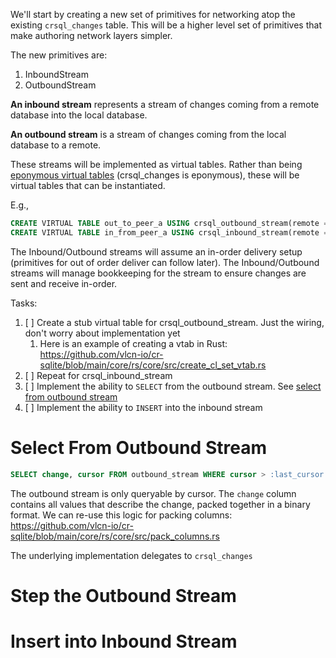We'll start by creating a new set of primitives for networking atop the existing `crsql_changes` table. This will be a higher level set of primitives that make authoring network layers simpler.

The new primitives are:
1. InboundStream
2. OutboundStream

**An inbound stream** represents a stream of changes coming from a remote database into the local database.

**An outbound stream** is a stream of changes coming from the local database to a remote.

These streams will be implemented as virtual tables. Rather than being [eponymous virtual tables](https://www.sqlite.org/vtab.html#eponymous_virtual_tables) (crsql_changes is eponymous), these will be virtual tables that can be instantiated.

E.g.,

```sql
CREATE VIRTUAL TABLE out_to_peer_a USING crsql_outbound_stream(remote = peer_a_id);
CREATE VIRTUAL TABLE in_from_peer_a USING crsql_inbound_stream(remote = peer_a_id);
```

The Inbound/Outbound streams will assume an in-order delivery setup (primitives for out of order deliver can follow later). The Inbound/Outbound streams will manage bookkeeping for the stream to ensure changes are sent and receive in-order.

Tasks:
1. [ ] Create a stub virtual table for crsql_outbound_stream. Just the wiring, don't worry about implementation yet
    1. Here is an example of creating a vtab in Rust: https://github.com/vlcn-io/cr-sqlite/blob/main/core/rs/core/src/create_cl_set_vtab.rs
2. [ ] Repeat for crsql_inbound_stream
3. [ ] Implement the ability to `SELECT` from the outbound stream. See [select from outbound stream](#select_from_outbound_stream)
4. [ ] Implement the ability to `INSERT` into the inbound stream



# Select From Outbound Stream

```sql
SELECT change, cursor FROM outbound_stream WHERE cursor > :last_cursor
```

The outbound stream is only queryable by cursor. The `change` column contains all values that describe the change, packed together in a binary format. We can re-use this logic for packing columns: https://github.com/vlcn-io/cr-sqlite/blob/main/core/rs/core/src/pack_columns.rs

The underlying implementation delegates to `crsql_changes`

# Step the Outbound Stream



# Insert into Inbound Stream